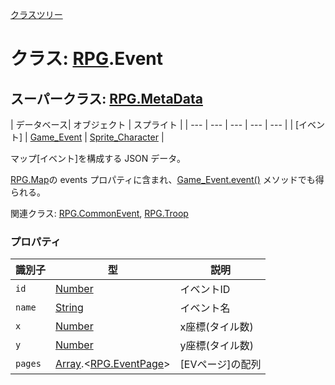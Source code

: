 [クラスツリー](index.md)

# クラス: [RPG](RPG.md).Event

## スーパークラス: [RPG.MetaData](RPG.MetaData.md) 

| データベース| オブジェクト | スプライト |
| --- | --- | --- | --- | --- |
| [イベント] | [Game_Event](Game_Event.md) | [Sprite_Character](Sprite_Character.md) |
 

マップ[イベント]を構成する JSON データ。

[RPG.Map](RPG.Map.md)の events プロパティに含まれ、[Game_Event.event()](Game_Event.md#event---rpgevent) メソッドでも得られる。

関連クラス: [RPG.CommonEvent](RPG.CommonEvent.md), [RPG.Troop](RPG.Troop.md)


### プロパティ

| 識別子 | 型 | 説明 |
| --- | --- | --- |
| `id` | [Number](Number.md) | イベントID |
| `name` | [String](String.md) | イベント名 |
| `x` | [Number](Number.md) | x座標(タイル数) |
| `y` | [Number](Number.md) | y座標(タイル数) |
| `pages` | [Array](Array.md).&lt;[RPG.EventPage](RPG.EventPage.md)&gt; | [EVページ]の配列 |


